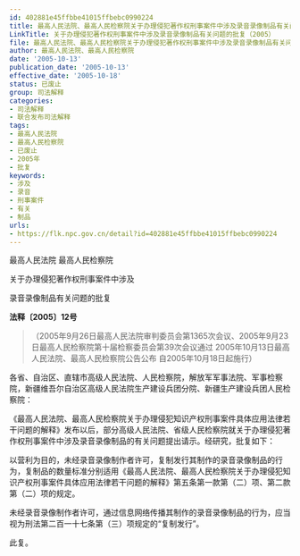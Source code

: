 ```yaml
---
id: 402881e45ffbbe41015ffbebc0990224
title: 最高人民法院、最高人民检察院关于办理侵犯著作权刑事案件中涉及录音录像制品有关问题的批复
LinkTitle: 关于办理侵犯著作权刑事案件中涉及录音录像制品有关问题的批复（2005）
file: 最高人民法院、最高人民检察院关于办理侵犯著作权刑事案件中涉及录音录像制品有关问题的批复_20051013_402881e45ffbbe41015ffbebc0990224.docx
author: 最高人民法院、最高人民检察院
date: '2005-10-13'
publication_date: '2005-10-13'
effective_date: '2005-10-18'
status: 已废止
group: 司法解释
categories:
- 司法解释
- 联合发布司法解释
tags:
- 最高人民法院
- 最高人民检察院
- 已废止
- 2005年
- 批复
keywords:
- 涉及
- 录音
- 刑事案件
- 有关
- 制品
urls:
- https://flk.npc.gov.cn/detail?id=402881e45ffbbe41015ffbebc0990224
---
```


最高人民法院 最高人民检察院

关于办理侵犯著作权刑事案件中涉及

录音录像制品有关问题的批复

**法释〔2005〕12号**

> （2005年9月26日最高人民法院审判委员会第1365次会议、2005年9月23日最高人民检察院第十届检察委员会第39次会议通过 2005年10月13日最高人民法院、最高人民检察院公告公布 自2005年10月18日起施行）

各省、自治区、直辖市高级人民法院、人民检察院，解放军军事法院、军事检察院，新疆维吾尔自治区高级人民法院生产建设兵团分院、新疆生产建设兵团人民检察院：

《最高人民法院、最高人民检察院关于办理侵犯知识产权刑事案件具体应用法律若干问题的解释》发布以后，部分高级人民法院、省级人民检察院就关于办理侵犯著作权刑事案件中涉及录音录像制品的有关问题提出请示。经研究，批复如下：

以营利为目的，未经录音录像制作者许可，复制发行其制作的录音录像制品的行为，复制品的数量标准分别适用《最高人民法院、最高人民检察院关于办理侵犯知识产权刑事案件具体应用法律若干问题的解释》第五条第一款第（二）项、第二款第（二）项的规定。

未经录音录像制作者许可，通过信息网络传播其制作的录音录像制品的行为，应当视为刑法第二百一十七条第（三）项规定的“复制发行”。

此复。
